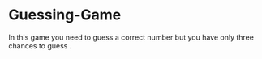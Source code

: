 # Guessing-Game
In this game you need to guess a correct number but you have only three chances to guess . 
